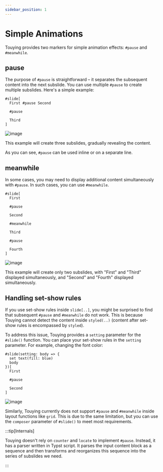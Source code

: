 ```yaml
---
sidebar_position: 1
---
```


# Simple Animations

Touying provides two markers for simple animation effects: `#pause` and `#meanwhile`.

## pause

The purpose of `#pause` is straightforward – it separates the subsequent content into the next subslide. You can use multiple `#pause` to create multiple subslides. Here's a simple example:

```typst
#slide[
  First #pause Second

  #pause

  Third
]
```

![image](https://github.com/touying-typ/touying/assets/34951714/a3bed1d3-e660-456d-8a54-a914436f43bf)

This example will create three subslides, gradually revealing the content.

As you can see, `#pause` can be used inline or on a separate line.

## meanwhile

In some cases, you may need to display additional content simultaneously with `#pause`. In such cases, you can use `#meanwhile`.

```typst
#slide[
  First
  
  #pause
  
  Second

  #meanwhile

  Third

  #pause

  Fourth
]
```

![image](https://github.com/touying-typ/touying/assets/34951714/24ca19a3-b27c-4d31-ab75-09c37911e6ac)

This example will create only two subslides, with "First" and "Third" displayed simultaneously, and "Second" and "Fourth" displayed simultaneously.

## Handling set-show rules

If you use set-show rules inside `slide[..]`, you might be surprised to find that subsequent `#pause` and `#meanwhile` do not work. This is because Touying cannot detect the content inside `styled(..)` (content after set-show rules is encompassed by `styled`).

To address this issue, Touying provides a `setting` parameter for the `#slide()` function. You can place your set-show rules in the `setting` parameter. For example, changing the font color:

```typst
#slide(setting: body => {
  set text(fill: blue)
  body
})[
  First
  
  #pause
  
  Second
]
```

![image](https://github.com/touying-typ/touying/assets/34951714/8e31fc8a-5ab1-4181-a46a-fa96cf790dff)

Similarly, Touying currently does not support `#pause` and `#meanwhile` inside layout functions like `grid`. This is due to the same limitation, but you can use the `composer` parameter of `#slide()` to meet most requirements.

:::tip[Internals]

Touying doesn't rely on `counter` and `locate` to implement `#pause`. Instead, it has a parser written in Typst script. It parses the input content block as a sequence and then transforms and reorganizes this sequence into the series of subslides we need.

:::